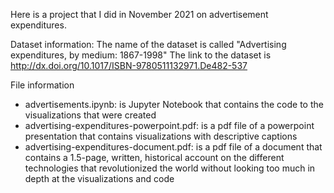 Here is a project that I did in November 2021 on advertisement expenditures. 

Dataset information: The name of the dataset is called "Advertising expenditures, by medium: 1867-1998"
                     The link to the dataset is http://dx.doi.org/10.1017/ISBN-9780511132971.De482-537 

File information 
- advertisements.ipynb: is Jupyter Notebook that contains the code to the visualizations that were created
- advertising-expenditures-powerpoint.pdf: is a pdf file of a powerpoint presentation that contains visualizations with descriptive captions 
- advertising-expenditures-document.pdf: is a pdf file of a document that contains a 1.5-page, written, historical account on the different technologies that revolutionized the world without looking too much in depth at the visualizations and code
    
    
